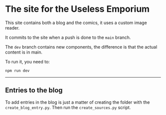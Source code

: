 # The site for the Useless Emporium

This site contains both a blog and the comics, it uses a custom image reader.

It commits to the site when a push is done to the `main` branch.

The `dev` branch contains new components, the difference is that the actual content is in main.
 
 To run it, you need to:

 ```commandline
 npm run dev
 ```

---

## Entries to the blog

To add entries in the blog is just a matter of creating the folder with the `create_blog_entry.py`.
Then run the `create_sources.py` script.

